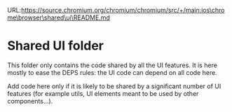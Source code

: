 URL:https://source.chromium.org/chromium/chromium/src/+/main:ios\chrome\browser\shared\ui\README.md
# Shared UI folder

This folder only contains the code shared by all the UI features. It
is here mostly to ease the DEPS rules: the UI code can depend on all code here.

Add code here only if it is likely to be shared by a significant number of UI
features (for example utils, UI elements meant to be used by other
components...).
